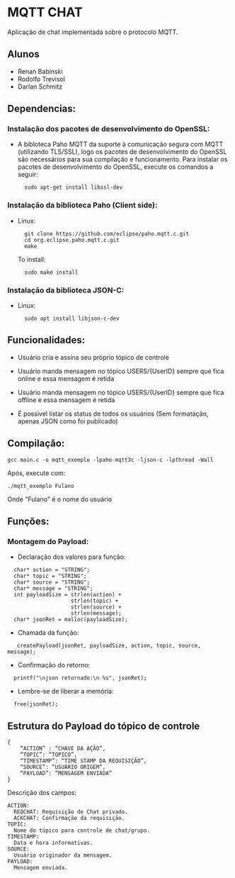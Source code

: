 # MQTT CHAT #  

Aplicação de chat implementada sobre o protocolo MQTT.

## Alunos ##

* Renan Babinski
* Rodolfo Trevisol
* Darlan Schmitz

## Dependencias: ##  

### Instalação dos pacotes de desenvolvimento do OpenSSL:
* A bibloteca Paho MQTT da suporte à comunicação segura com MQTT (utilizando TLS/SSL), logo os pacotes de desenvolvimento do OpenSSL são necessários para sua compilação e funcionamento. Para instalar os pacotes de desenvolvimento do OpenSSL, execute os comandos a seguir:

        sudo apt-get install libssl-dev

### Instalação da biblioteca Paho (Client side):

* Linux:  

        git clone https://github.com/eclipse/paho.mqtt.c.git
        cd org.eclipse.paho.mqtt.c.git
        make

    To install:

        sudo make install

### Instalação da biblioteca JSON-C:

* Linux:

        sudo apt install libjson-c-dev


## Funcionalidades:

- Usuário cria e assina seu próprio tópico de controle

- Usuário manda mensagem no tópico USERS/{UserID} sempre que fica online e essa mensagem é retida

- Usuário manda mensagem no tópico USERS/{UserID} sempre que fica offline e essa mensagem é retida

- É possivel listar os status de todos os usuários (Sem formatação, apenas JSON como foi publicado)

## Compilação:

    gcc main.c -o mqtt_exemplo -lpaho-mqtt3c -ljson-c -lpthread -Wall

  Após, execute com:

    ./mqtt_exemplo Fulano

  Onde "Fulano" é o nome do usuário

## Funções:

### Montagem do Payload:
* Declaração dos valores para função:
```
  char* action = "STRING";
  char* topic = "STRING";
  char* source = "STRING";
  char* message = "STRING";
  int payloadSize = strlen(action) +
                    strlen(topic) +
                    strlen(source) +
                    strlen(message);          
  char* jsonRet = malloc(payloadSize);
```
* Chamada da função:
```
   createPayload(jsonRet, payloadSize, action, topic, source, message);
```
* Confirmação do retorno:
```
  printf("\njson retornado:\n %s", jsonRet);
```
* Lembre-se de liberar a memória:
```
  free(jsonRet);
```

## Estrutura do Payload do tópico de controle

    {
		“ACTION” : “CHAVE DA AÇÃO”,
		“TOPIC”: “TOPICO”,
		“TIMESTAMP”: “TIME STAMP DA REQUISIÇÃO”,
		“SOURCE”: “USUÁRIO ORIGEM”,
		“PAYLOAD”: “MENSAGEM ENVIADA”
	}

  Descrição dos campos:

    ACTION:
      REQCHAT: Requisição de Chat privado.
      ACKCHAT: Confirmação da requisição.
    TOPIC:
      Nome do tópico para controle de chat/grupo.
    TIMESTAMP:
      Data e hora informativas.
    SOURCE:
      Usuário originador da mensagem.
    PAYLOAD:
      Mensagem enviada.
